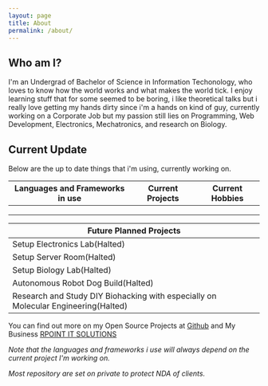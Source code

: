 ```yaml
---
layout: page
title: About
permalink: /about/
---
```


## Who am I?
I'm an Undergrad of Bachelor of Science in Information Techonology, who loves to know how the world works and what makes the world tick. I enjoy learning stuff that for some seemed to be boring, i like theoretical talks but i really love getting my hands dirty since i'm a hands on kind of guy, currently working on a Corporate Job but my passion still lies on Programming, Web Development, Electronics, Mechatronics, and research on Biology.


## Current Update
Below are the up to date things that i'm using, currently working on.

| Languages and Frameworks in use | Current Projects             | Current Hobbies                 |
| ------------------------------ | -----------------------------| ------------------------------- | 
|                        |          |    |
|                            |                              |                               |
|                         |                              |                                |

|Future Planned Projects                 |
|--------------------------------|
|Setup Electronics Lab(Halted)|
|Setup Server Room(Halted)|
|Setup Biology Lab(Halted)|
|Autonomous Robot Dog Build(Halted)|
|Research and Study DIY Biohacking with especially on Molecular Engineering(Halted)|

You can find out more on my Open Source Projects at [Github](https://github.com/AdrianDucao/) and My Business [RPOINT IT SOLUTIONS](https:rpointsolution.com) 

*Note that the languages and frameworks i use will always depend on the current project I'm working on.*

*Most repository are set on private to protect NDA of clients.*
